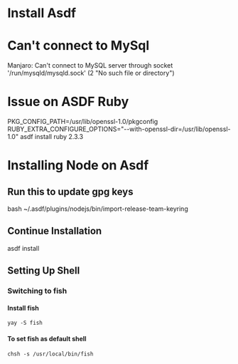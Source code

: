 # Install Asdf




# Can't connect to MySql 

 Manjaro: Can't connect to MySQL server through socket '/run/mysqld/mysqld.sock' (2 "No such file or directory") 




# Issue on ASDF Ruby 
PKG_CONFIG_PATH=/usr/lib/openssl-1.0/pkgconfig RUBY_EXTRA_CONFIGURE_OPTIONS="--with-openssl-dir=/usr/lib/openssl-1.0" asdf install ruby 2.3.3



# Installing Node on Asdf

## Run this to update gpg keys
bash ~/.asdf/plugins/nodejs/bin/import-release-team-keyring

## Continue Installation
asdf install


## Setting Up Shell
### Switching to fish

#### Install fish

```
yay -S fish
```

#### To set fish as default shell

```chsh -s /usr/local/bin/fish```
